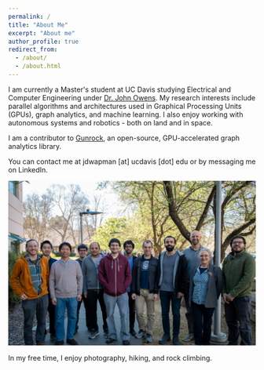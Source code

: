 ```yaml
---
permalink: /
title: "About Me"
excerpt: "About me"
author_profile: true
redirect_from: 
  - /about/
  - /about.html
---
```


I am currently a Master's student at UC Davis studying Electrical and Computer Engineering  under [Dr. John Owens](https://www.ece.ucdavis.edu/~jowens/research.html). My research interests include parallel algorithms and architectures used in Graphical Processing Units (GPUs), graph analytics, and machine learning. I also enjoy working with autonomous systems and robotics - both on land and in space.

<!-- My current research focuses methods of mapping parallel graph algorithms and load-balancing strategies to a novel reconfigurable GPU architecture as part of DARPA's Software-Defined Hardware program. See press releases from [Nvidia](https://blogs.nvidia.com/blog/2018/07/24/darpa-research-post-moores-law/) and [DARPA](https://www.darpa.mil/news-events/2018-07-24a) for more information. -->

I am a contributor to [Gunrock](https://github.com/gunrock/gunrock), an open-source, GPU-accelerated graph analytics library.

You can contact me at jdwapman [at] ucdavis [dot] edu or by messaging me on LinkedIn.

![Owens Group](images/owensgroup.png)

In my free time, I enjoy photography, hiking, and rock climbing.
